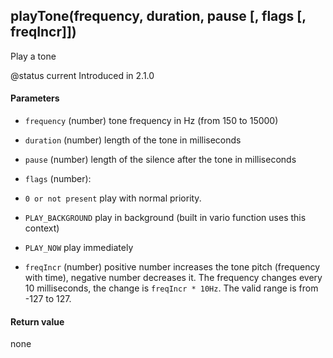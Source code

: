 <!-- This file was generated by the script. Do not edit it, any changes will be lost! -->

## playTone(frequency, duration, pause [, flags [, freqIncr]])



Play a tone

@status current Introduced in 2.1.0


#### Parameters

* `frequency` (number) tone frequency in Hz (from 150 to 15000)

* `duration` (number) length of the tone in milliseconds

* `pause` (number) length of the silence after the tone in milliseconds

* `flags` (number):
 * `0 or not present` play with normal priority.
 * `PLAY_BACKGROUND` play in background (built in vario function uses this context)
 * `PLAY_NOW` play immediately

* `freqIncr` (number) positive number increases the tone pitch (frequency with time),
negative number decreases it. The frequency changes every 10 milliseconds, the change is `freqIncr * 10Hz`.
The valid range is from -127 to 127.



#### Return value

none

